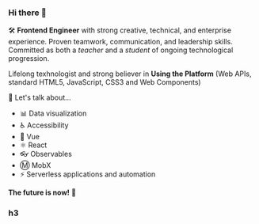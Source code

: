 ### Hi there 👋

🛠 **Frontend Engineer** with strong creative, technical, and enterprise experience. Proven teamwork, communication, and leadership skills. Committed as both a _teacher_ and a _student_ of ongoing technological progression. 

Lifelong texhnologist and strong believer in **Using the Platform** (Web APIs, standard HTML5, JavaScript, CSS3 and Web Components)

💬 Let's talk about...
- 📊 Data visualization
- ♿ Accessibility
- 🔭 Vue
- :atom_symbol: React
- 👓 Observables
- Ⓜ MobX
- ⚡️ Serverless applications and automation

**The future is now!** 🚀

<link rel="stylesheet" href="editormd/css/editormd.css" />
<div id="test-editor">
    <textarea style="display:none;">### Editor.md

**Editor.md**: The open source embeddable online markdown editor, based on CodeMirror & jQuery & Marked.
    </textarea>
</div>
<script src="https://cdnjs.cloudflare.com/ajax/libs/jquery/1.11.3/jquery.min.js"></script>
<script src="editormd/editormd.min.js"></script>
<script type="text/javascript">
    $(function() {
        var editor = editormd("test-editor", {
            // width  : "100%",
            // height : "100%",
            path   : "editormd/lib/"
        });
    });
</script><h3>h3</h3>

<!--
**jaylandro/jaylandro** is a ✨ _special_ ✨ repository because its `README.md` (this file) appears on your GitHub profile.

Here are some ideas to get you started:

- 🔭 I’m currently working on ...
- 🌱 I’m currently learning ...
- 👯 I’m looking to collaborate on ...
- 🤔 I’m looking for help with ...
- 💬 Ask me about ...
- 📫 How to reach me: ...
- 😄 Pronouns: ...
- ⚡ Fun fact: ...
-->
